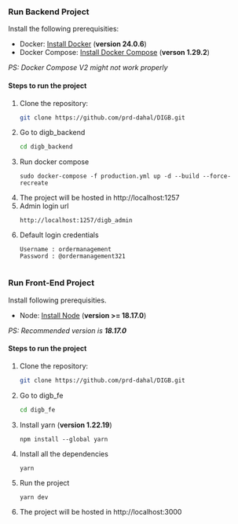 ### Run Backend Project
Install the following prerequisities:
- Docker: [Install Docker](https://docs.docker.com/get-docker/) (**version 24.0.6**)
- Docker Compose: [Install Docker Compose](https://docs.docker.com/compose/install/) (**verson 1.29.2**) 

*PS: Docker Compose V2 might not work properly*

#### Steps to run the project

1. Clone the repository:
   ```bash
   git clone https://github.com/prd-dahal/DIGB.git
 2. Go to digb_backend
    ``` bash 
    cd digb_backend
3. Run docker compose 
    ```
    sudo docker-compose -f production.yml up -d --build --force-recreate
4. The project will be hosted in http://localhost:1257
5. Admin login url
    ```
    http://localhost:1257/digb_admin
6. Default login credentials
    ```
    Username : ordermanagement
    Password : @ordermanagement321
    
    
### Run Front-End Project

Install following prerequisities. 

- Node: [Install Node](https://nodejs.org/en) (**version >= 18.17.0**)

*PS: Recommended version is **18.17.0***

#### Steps to run the project
1. Clone the repository:
   ```bash
   git clone https://github.com/prd-dahal/DIGB.git
 2. Go to digb_fe
    ``` bash 
    cd digb_fe
3. Install yarn (**version 1.22.19**)
    ```
    npm install --global yarn 
4. Install all the dependencies 
    ```
    yarn
5. Run the project 
    ``` 
    yarn dev
6. The project will be hosted in http://localhost:3000
